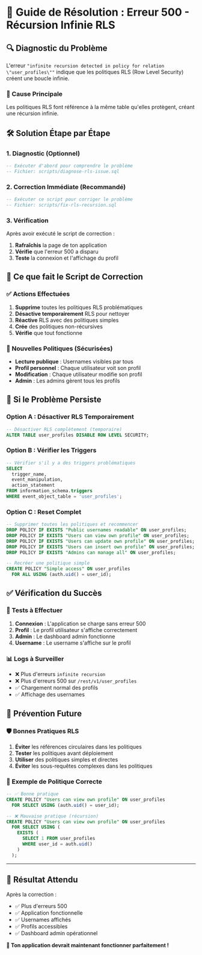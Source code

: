 # 🚨 Guide de Résolution : Erreur 500 - Récursion Infinie RLS

## 🔍 Diagnostic du Problème

L'erreur `"infinite recursion detected in policy for relation \"user_profiles\""` indique que les politiques RLS (Row Level Security) créent une boucle infinie.

### 🎯 Cause Principale
Les politiques RLS font référence à la même table qu'elles protègent, créant une récursion infinie.

## 🛠️ Solution Étape par Étape

### 1. **Diagnostic** (Optionnel)
```sql
-- Exécuter d'abord pour comprendre le problème
-- Fichier: scripts/diagnose-rls-issue.sql
```

### 2. **Correction Immédiate** (Recommandé)
```sql
-- Exécuter ce script pour corriger le problème
-- Fichier: scripts/fix-rls-recursion.sql
```

### 3. **Vérification**
Après avoir exécuté le script de correction :
1. **Rafraîchis** la page de ton application
2. **Vérifie** que l'erreur 500 a disparu
3. **Teste** la connexion et l'affichage du profil

## 🔧 Ce que fait le Script de Correction

### ✅ Actions Effectuées
1. **Supprime** toutes les politiques RLS problématiques
2. **Désactive temporairement** RLS pour nettoyer
3. **Réactive** RLS avec des politiques simples
4. **Crée** des politiques non-récursives
5. **Vérifie** que tout fonctionne

### 🎯 Nouvelles Politiques (Sécurisées)
- **Lecture publique** : Usernames visibles par tous
- **Profil personnel** : Chaque utilisateur voit son profil
- **Modification** : Chaque utilisateur modifie son profil
- **Admin** : Les admins gèrent tous les profils

## 🚨 Si le Problème Persiste

### Option A : Désactiver RLS Temporairement
```sql
-- Désactiver RLS complètement (temporaire)
ALTER TABLE user_profiles DISABLE ROW LEVEL SECURITY;
```

### Option B : Vérifier les Triggers
```sql
-- Vérifier s'il y a des triggers problématiques
SELECT 
  trigger_name,
  event_manipulation,
  action_statement
FROM information_schema.triggers 
WHERE event_object_table = 'user_profiles';
```

### Option C : Reset Complet
```sql
-- Supprimer toutes les politiques et recommencer
DROP POLICY IF EXISTS "Public usernames readable" ON user_profiles;
DROP POLICY IF EXISTS "Users can view own profile" ON user_profiles;
DROP POLICY IF EXISTS "Users can update own profile" ON user_profiles;
DROP POLICY IF EXISTS "Users can insert own profile" ON user_profiles;
DROP POLICY IF EXISTS "Admins can manage all" ON user_profiles;

-- Recréer une politique simple
CREATE POLICY "Simple access" ON user_profiles
  FOR ALL USING (auth.uid() = user_id);
```

## ✅ Vérification du Succès

### 🎯 Tests à Effectuer
1. **Connexion** : L'application se charge sans erreur 500
2. **Profil** : Le profil utilisateur s'affiche correctement
3. **Admin** : Le dashboard admin fonctionne
4. **Username** : Le username s'affiche sur le profil

### 📊 Logs à Surveiller
- ❌ Plus d'erreurs `infinite recursion`
- ❌ Plus d'erreurs 500 sur `/rest/v1/user_profiles`
- ✅ Chargement normal des profils
- ✅ Affichage des usernames

## 🔄 Prévention Future

### 🛡️ Bonnes Pratiques RLS
1. **Éviter** les références circulaires dans les politiques
2. **Tester** les politiques avant déploiement
3. **Utiliser** des politiques simples et directes
4. **Éviter** les sous-requêtes complexes dans les politiques

### 📝 Exemple de Politique Correcte
```sql
-- ✅ Bonne pratique
CREATE POLICY "Users can view own profile" ON user_profiles
  FOR SELECT USING (auth.uid() = user_id);

-- ❌ Mauvaise pratique (récursion)
CREATE POLICY "Users can view own profile" ON user_profiles
  FOR SELECT USING (
    EXISTS (
      SELECT 1 FROM user_profiles 
      WHERE user_id = auth.uid()
    )
  );
```

---

## 🎉 Résultat Attendu

Après la correction :
- ✅ Plus d'erreurs 500
- ✅ Application fonctionnelle
- ✅ Usernames affichés
- ✅ Profils accessibles
- ✅ Dashboard admin opérationnel

**🚀 Ton application devrait maintenant fonctionner parfaitement !**
